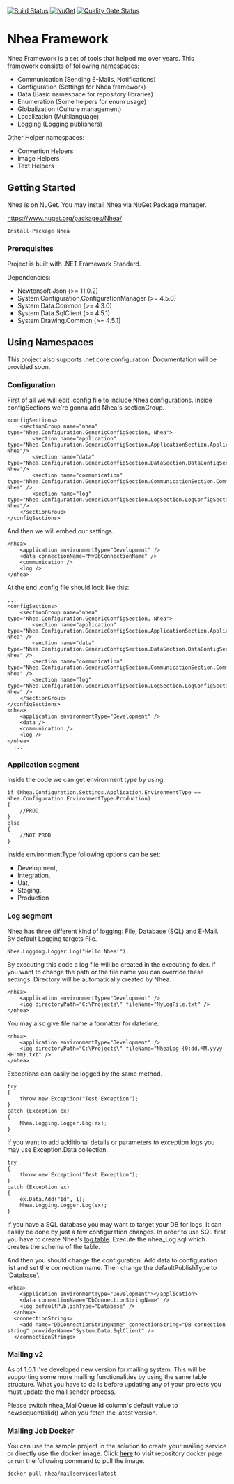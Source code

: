 [![Build Status](https://dev.azure.com/serkanyazicioglu/serkanyazicioglu/_apis/build/status/serkanyazicioglu.Nhea?branchName=master)](https://dev.azure.com/serkanyazicioglu/serkanyazicioglu/_build/latest?definitionId=1&branchName=master)
[![NuGet](https://img.shields.io/nuget/v/Nhea.svg)](https://www.nuget.org/packages/Nhea/)
[![Quality Gate Status](https://sonarcloud.io/api/project_badges/measure?project=serkanyazicioglu_Nhea&metric=alert_status)](https://sonarcloud.io/dashboard?id=serkanyazicioglu_Nhea)

# Nhea Framework

Nhea Framework is a set of tools that helped me over years. This framework consists of following namespaces:
- Communication (Sending E-Mails, Notifications)
- Configuration (Settings for Nhea framework)
- Data (Basic namespace for repository libraries)
- Enumeration (Some helpers for enum usage)
- Globalization (Culture management)
- Localization (Multilanguage)
- Logging (Logging publishers)

Other Helper namespaces:
- Convertion Helpers
- Image Helpers
- Text Helpers


## Getting Started

Nhea is on NuGet. You may install Nhea via NuGet Package manager.

https://www.nuget.org/packages/Nhea/

```
Install-Package Nhea
```

### Prerequisites

Project is built with .NET Framework Standard. 

Dependencies:
- Newtonsoft.Json (>= 11.0.2)
- System.Configuration.ConfigurationManager (>= 4.5.0)
- System.Data.Common (>= 4.3.0)
- System.Data.SqlClient (>= 4.5.1)
- System.Drawing.Common (>= 4.5.1)

## Using Namespaces

This project also supports .net core configuration. Documentation will be provided soon.

### Configuration

First of all we will edit .config file to include Nhea configurations. Inside configSections we're gonna add Nhea's sectionGroup.

```
<configSections>
	<sectionGroup name="nhea" type="Nhea.Configuration.GenericConfigSection, Nhea">
		<section name="application" type="Nhea.Configuration.GenericConfigSection.ApplicationSection.ApplicationConfigSection, Nhea"/>
		<section name="data" type="Nhea.Configuration.GenericConfigSection.DataSection.DataConfigSection, Nhea"/>
		<section name="communication" type="Nhea.Configuration.GenericConfigSection.CommunicationSection.CommunicationConfigSection, Nhea" />
		<section name="log" type="Nhea.Configuration.GenericConfigSection.LogSection.LogConfigSection, Nhea"/>
	</sectionGroup>
</configSections>
```

And then we will embed our settings.

```
<nhea>
	<application environmentType="Development" />
	<data connectionName="MyDbConnectionName" />
	<communication />
	<log />
</nhea>
```

At the end .config file should look like this: 

```
...
<configSections>
	<sectionGroup name="nhea" type="Nhea.Configuration.GenericConfigSection, Nhea">
		<section name="application" type="Nhea.Configuration.GenericConfigSection.ApplicationSection.ApplicationConfigSection, Nhea" />
		<section name="data" type="Nhea.Configuration.GenericConfigSection.DataSection.DataConfigSection, Nhea" />
		<section name="communication" type="Nhea.Configuration.GenericConfigSection.CommunicationSection.CommunicationConfigSection, Nhea" />
		<section name="log" type="Nhea.Configuration.GenericConfigSection.LogSection.LogConfigSection, Nhea" />
	</sectionGroup>
</configSections>
<nhea>
	<application environmentType="Development" />
	<data />
	<communication />
	<log />
</nhea>
  ...
```

### Application segment

Inside the code we can get environment type by using:

```
if (Nhea.Configuration.Settings.Application.EnvironmentType == Nhea.Configuration.EnvironmentType.Production)
{
    //PROD
}
else
{
    //NOT PROD
}
```

Inside environmentType following options can be set:
- Development,
- Integration,
- Uat,
- Staging,
- Production

### Log segment

Nhea has three different kind of logging: File, Database (SQL) and E-Mail. By default Logging targets File.

```
Nhea.Logging.Logger.Log("Hello Nhea!");
```

By executing this code a log file will be created in the executing folder. If you want to change the path or the file name you can override these settings. Directory will be automatically created by Nhea.

```
<nhea>
	<application environmentType="Development" />
	<log directoryPath="C:\Projects\" fileName="MyLogFile.txt" />
</nhea>
```
You may also give file name a formatter for datetime.
```
<nhea>
	<application environmentType="Development" />
	<log directoryPath="C:\Projects\" fileName="NheaLog-{0:dd.MM.yyyy-HH:mm}.txt" />
</nhea>
```

Exceptions can easily be logged by the same method.
```
try
{
    throw new Exception("Test Exception");
}
catch (Exception ex)
{
    Nhea.Logging.Logger.Log(ex);
}
```

If you want to add additional details or parameters to exception logs you may use Exception.Data collection.
```
try
{
    throw new Exception("Test Exception");
}
catch (Exception ex)
{
    ex.Data.Add("Id", 1);
    Nhea.Logging.Logger.Log(ex);
}
```

If you have a SQL database you may want to target your DB for logs. It can easily be done by just a few configuration changes. In order to use SQL first you have to create Nhea's <a href=https://github.com/serkanyazicioglu/Nhea/blob/master/SQL/nhea_Log.sql>log table</a>. Execute the nhea_Log.sql which creates the schema of the table.

And then you should change the configuration. Add data to configuration list and set the connection name. Then change the defaultPublishType to 'Database'.

```
<nhea>
    <application environmentType="Development"></application>
    <data connectionName="DbConnectionStringName" />
    <log defaultPublishType="Database" />
  </nhea>
  <connectionStrings>
    <add name="DbConnectionStringName" connectionString="DB connection string" providerName="System.Data.SqlClient" />
  </connectionStrings>
```


### Mailing v2

As of 1.6.1 I've developed new version for mailing system. This will be supporting some more mailing functionalities by using the same table structure. What you have to do is before updating any of your projects you must update the mail sender process.

Please switch nhea_MailQueue Id column's default value to newsequentialid() when you fetch the latest version.

### Mailing Job Docker

You can use the sample project in the solution to create your mailing service or directly use the docker image. Click <b><a target='_blank' href='https://hub.docker.com/r/nhea/mailservice'>here</a></b> to visit repository docker page or run the following command to pull the image.

```
docker pull nhea/mailservice:latest
```

